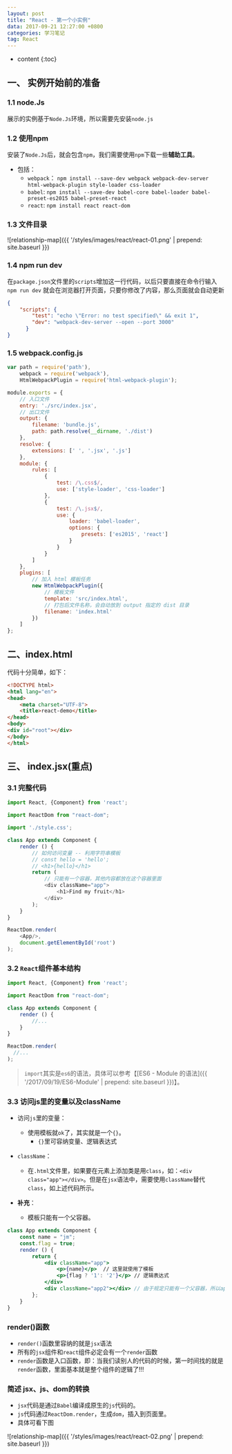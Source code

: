 ```yaml
---
layout: post
title: "React - 第一个小实例"
data: 2017-09-21 12:27:00 +0800
categories: 学习笔记
tag: React
---
```

* content
{:toc}

<!-- more -->

## 一、 实例开始前的准备

### 1.1 node.Js

展示的实例基于`Node.Js`环境，所以需要先安装`node.js`

### 1.2 使用npm

安装了`Node.Js`后，就会包含`npm`，我们需要使用`npm`下载一些**辅助工具**。

* 包括：
    * `webpack`： `npm install --save-dev webpack webpack-dev-server html-webpack-plugin style-loader css-loader`
    * `babel`: `npm install --save-dev babel-core babel-loader babel-preset-es2015 babel-preset-react`
    * `react`: `npm install react react-dom`

### 1.3 文件目录

![relationship-map]({{ '/styles/images/react/react-01.png' | prepend: site.baseurl }})

### 1.4 npm run dev

在`package.json`文件里的`scripts`增加这一行代码，以后只要直接在命令行输入`npm run dev` 就会在浏览器打开页面，只要你修改了内容，那么页面就会自动更新

```json
{
    "scripts": {
        "test": "echo \"Error: no test specified\" && exit 1",
        "dev": "webpack-dev-server --open --port 3000"
      }
}
```

### 1.5 webpack.config.js

```js
var path = require('path'),
    webpack = require('webpack'),
    HtmlWebpackPlugin = require('html-webpack-plugin');

module.exports = {
    // 入口文件
    entry: './src/index.jsx',
    // 出口文件
    output: {
        filename: 'bundle.js',
        path: path.resolve(__dirname, './dist')
    },
    resolve: {
        extensions: [' ', '.jsx', '.js']
    },
    module: {
        rules: [
            {
                test: /\.css$/,
                use: ['style-loader', 'css-loader']
            },
            {
                test: /\.jsx$/,
                use: {
                    loader: 'babel-loader',
                    options: {
                        presets: ['es2015', 'react']
                    }
                }
            }
        ]
    },
    plugins: [
        // 加入 html 模板任务
        new HtmlWebpackPlugin({
            // 模板文件
            template: 'src/index.html',
            // 打包后文件名称，会自动放到 output 指定的 dist 目录
            filename: 'index.html'
        })
    ]
};
```


## 二、index.html

代码十分简单，如下：

```html
<!DOCTYPE html>
<html lang="en">
<head>
    <meta charset="UTF-8">
    <title>react-demo</title>
</head>
<body>
<div id="root"></div>
</body>
</html>
```

## 三、 index.jsx(重点)

### 3.1 完整代码

```js
import React, {Component} from 'react';

import ReactDom from "react-dom";

import './style.css';

class App extends Component {
    render () {
        // 如何访问变量 -- 利用字符串模板
        // const hello = 'hello';
        // <h1>{hello}</h1>
        return (
            // 只能有一个容器，其他内容都放在这个容器里面
            <div className="app">
                <h1>Find my fruit</h1>
            </div>
        );
    }
}

ReactDom.render(
    <App/>,
    document.getElementById('root')
);

```

### 3.2 `React`组件基本结构

```js
import React, {Component} from 'react';

import ReactDom from "react-dom";

class App extends Component {
    render () {
        //...
    }
}

ReactDom.render(
  //...
);
```

> `import`其实是`es6`的语法，具体可以参考【[ES6 - Module 的语法]({{ '/2017/09/19/ES6-Module' | prepend: site.baseurl }})】。

### 3.3 访问js里的变量以及className

* 访问`js`里的变量：
    * 使用模板就`ok`了，其实就是一个`{}`。
        * `{}`里可容纳变量、逻辑表达式

* `className`：
    * 在`.html`文件里，如果要在元素上添加类是用`class`，如：`<div class="app"></div>`。但是在`jsx`语法中，需要使用`className`替代`class`，如上述代码所示。

* **补充**：
    * 模板只能有一个父容器。
    
```jsx
class App extends Component {
    const name = "jm";
    const.flag = true;
    render () {
        return {
            <div className="app">
                <p>{name}</p>  // 这里就使用了模板
                <p>{flag ? '1': '2'}</p> // 逻辑表达式
            </div> 
            <div className="app2"></div> // 由于规定只能有一个父容器，所以app2是不能存在的
        };
    }
}
```

### render()函数

* `render()`函数里容纳的就是`jsx`语法 
* 所有的`jsx`组件和`react`组件必定会有一个`render`函数
* `render`函数是入口函数，即：当我们读别人的代码的时候，第一时间找的就是`render`函数，里面基本就是整个组件的逻辑了!!!

### 简述 jsx、js、dom的转换

* `jsx`代码是通过`Babel`编译成原生的`js`代码的。
* `js`代码通过`ReactDom.render`，生成`dom`，插入到页面里。
* 具体可看下图

![relationship-map]({{ '/styles/images/react/react-02.png' | prepend: site.baseurl }})

